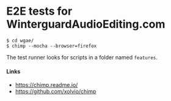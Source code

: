 # E2E tests for WinterguardAudioEditing.com

```
$ cd wgae/
$ chimp --mocha --browser=firefox
```

The test runner looks for scripts in a folder named `features`.

#### Links
* https://chimp.readme.io/
* https://github.com/xolvio/chimp
